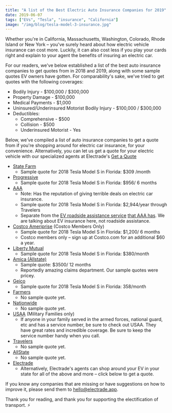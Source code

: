 ```yaml
---
title: "A list of the Best Electric Auto Insurance Companies for 2019"
date: 2019-06-07
tags: ["EVs", "Tesla", "insurance", "California"]
image: "/img/blog/tesla-model-3-insurance.jpg"
---
```



Whether you're in California, Massachusetts, Washington, Colorado, Rhode Island or New York – you've surely heard about how electric vehicle insurance can cost more. Luckily, it can also cost less if you play your cards right and explain to your agent the benefits of insuring an electric car. 

For our readers, we've below established a list of the best auto insurance companies to get quotes from in 2018 and 2019, along with some sample quotes EV owners have gotten. For comparability's sake, we've tried to get quotes with the following coverages:

* Bodily Injury - $100,000 / $300,000
* Property Damage - $100,000
* Medical Payments - $1,000
* Uninsured/Underinsured Motorist Bodily Injury - $100,000 / $300,000
* Deductibles:
    * Comprehensive - $500
    * Collision - $500
    * Underinsured Motorist - Yes

Below, we've compiled a list of auto insurance companies to get a quote from if you're shopping around for electric car insurance, for your convenience. Alternatively, you can let us get a quote for your electric vehicle with our specialized agents at Electrade's [Get a Quote](https://electrade.app/quote)

* [State Farm](https://statefarm.com)
    * Sample quote for 2018 Tesla Model S in Florida: $309 /month
* [Progressive](https://progressive.com)
    * Sample quote for 2018 Tesla Model S in Florida: $956/ 6 months
* [AAA](https://aaa.com)
    * Note: Has the reputation of giving terrible deals on electric car insurance.
    * Sample quote for 2018 Tesla Model S in Florida: $2,944/year through Travelers
    * Separate from the [EV roadside assistance service](https://www.plugincars.com/aaa-introduces-roadside-emergency-charging-electric-cars-107663.html) [that AAA has](https://electrek.co/2016/09/06/aaa-ev-emergency-charging-truck/). We are talking about EV insurance here, not roadside assistance.
* [Costco Ameriprise](https://www.costco.com/auto-home-insurance-services.html) (Costco Members Only)
    * Sample quote for 2018 Tesla Model S in Florida: $1,200/ 6 months
    * Costco members only – sign up at Costco.com for an additional $60 a year.
* [Liberty Mutual](https://libertymutual.com)
    * Sample quote for 2018 Tesla Model S in Florida: $380/month
* [Amica (Allstate)](https://amica.com)
    * Sample quote: $3500/ 12 months
    * Reportedly amazing claims department. Our sample quotes were pricey.
* [Geico](https://geico.com)
    * Sample quote for 2018 Tesla Model S in Florida: 358/month
* [Farmers](https://farmers.com)
    * No sample quote yet.
* [Nationwide](https://www.nationwide.com/)
    * No sample quote yet.
* [USAA](https://usaa.com) (Military Families only)
    * If anyone in your family served in the armed forces, national guard, etc and has a service number, be sure to check out USAA. They have great rates and incredible coverage. Be sure to keep the service number handy when you call.
* [Travelers](https://travelers.com)
    * No sample quote yet.
* [AllState](https://www.allstate.com/)
    * No sample quote yet.
* [Electrade](https://electrade.app)
    * Alternatively, Electrade's agents can shop around your EV in your state for all of the above and more – click below to get a quote.


If you know any companies that are missing or have suggestions on how to improve it, please send them to [hello@electrade.app](mailto:hello@electrade.app). 


Thank you for reading, and thank you for supporting the electification of transport. ⚡️